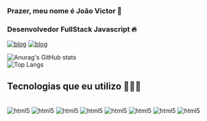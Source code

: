 ### Prazer, meu nome é João Victor 🧐

### Desenvolvedor FullStack Javascript 🔥

[![blog](https://img.shields.io/badge/Instagram-E4405F?style=for-the-badge&logo=instagram&logoColor=white)](https://www.instagram.com/j_vikctor/)
[![blog](https://img.shields.io/badge/LinkedIn-0077B5?style=for-the-badge&logo=linkedin&logoColor=white)](https://www.linkedin.com/in/jo%C3%A3o-victor-ferreira-silva-b77516231/)

![Anurag's GitHub stats](https://github-readme-stats.vercel.app/api?username=Jovicfs&show_icons=true&theme=transparent)
<br/>
![Top Langs](https://github-readme-stats.vercel.app/api/top-langs/?username=Jovicfs&layout=compact&theme=transparent)






## Tecnologias que eu utilizo 👩🏻‍💻

<div style = "display:inline_block"></br>
    <img align= "center" alt="html5" src= "https://img.shields.io/badge/JavaScript-F7DF1E?style=for-the-badge&logo=javascript&logoColor=black" />
     <img align= "center" alt="html5" src= "https://img.shields.io/badge/Node.js-43853D?style=for-the-badge&logo=node.js&logoColor=white" />
     <img align= "center" alt="html5" src= "https://img.shields.io/badge/TypeScript-007ACC?style=for-the-badge&logo=typescript&logoColor=white" />
     <img align= "center" alt="html5" src= "https://img.shields.io/badge/HTML5-E34F26?style=for-the-badge&logo=html5&logoColor=white" />
     <img align= "center" alt="html5" src= "https://img.shields.io/badge/CSS3-1572B6?style=for-the-badge&logo=css3&logoColor=white" />
     <img align= "center" alt="html5" src= "https://img.shields.io/badge/React-20232A?style=for-the-badge&logo=react&logoColor=61DAFB" />
     <img align= "center" alt="html5" src= "https://img.shields.io/badge/MySQL-00000F?style=for-the-badge&logo=mysql&logoColor=white" />
     <img align= "center" alt="html5" src= "https://img.shields.io/badge/MongoDB-4EA94B?style=for-the-badge&logo=mongodb&logoColor=white" />
     
</div>
